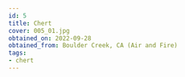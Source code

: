 ```yaml
---
id: 5 
title: Chert
cover: 005_01.jpg
obtained_on: 2022-09-28
obtained_from: Boulder Creek, CA (Air and Fire)
tags:
- chert
---
```

